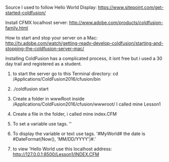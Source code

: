 Source I used to follow Hello World Display: https://www.sitepoint.com/get-started-coldfusion/

Install CFMX localhost server: http://www.adobe.com/products/coldfusion-family.html

How to start and stop your server on a Mac: http://tv.adobe.com/watch/getting-ready-develop-coldfusion/starting-and-stopping-the-coldfusion-server-mac/

Installing ColdFusion has a complicated process, it isnt free but i used a 30 day trail and registered as a student.

1. to start the server go to this Terminal directory:
cd /Applications/ColdFusion2016/cfusion/bin  

2. ./coldfusion start

3. Create a folder in wwwRoot inside /Applications/ColdFusion2016/cfusion/wwwroot/ I called mine Lesson1

4. Create a file in the folder, i called mine index.CFM

5. To set a variable use <CFSET> tags. '<CFSET MyWorld = 'Hello World'>'

6. To display the variable or text use <CFOUTPUT> tags. '<CFOUTPUT>#MyWorld# the date is #DateFormat(Now(), 'MM/DD/YYYY')#.</CFOUTPUT>'

7. to view 'Hello World use this localhost address: http://127.0.0.1:8500/Lesson1/INDEX.CFM
